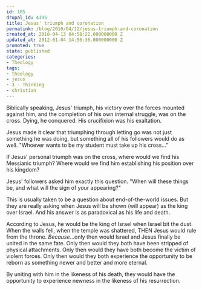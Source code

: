 ```yaml
---
id: 185
drupal_id: 4395
title: Jesus' triumph and coronation
permalink: /blog/2010/04/12/jesus-triumph-and-coronation
created_at: 2010-04-13 04:58:22.000000000 Z
updated_at: 2012-01-04 14:56:36.000000000 Z
promoted: true
state: published
categories:
- Theology
tags:
- theology
- jesus
- 3 - Thinking
- christian
---
```

Biblically speaking, Jesus' triumph, his victory over the forces mounted against him, and the completion of his own internal struggle, was on the cross. Dying, he conquered. His crucifixion was his exaltation.

Jesus made it clear that triumphing through letting go was not just something he was doing, but something all of his followers would do as well. "Whoever wants to be my student must take up his cross..."

If Jesus' personal triumph was on the cross, where would we find his Messianic triumph? Where would we find him establishing his position over his kingdom?

Jesus' followers asked him exactly this question. "When will these things be, and what will the sign of your appearing?"

This is usually taken to be a question about end-of-the-world issues. But they are really asking when Jesus will be shown (will appear) as the king over Israel. And his answer is as paradoxical as his life and death.

According to Jesus, he would be the king of Israel when Israel bit the dust. When the walls fell, when the temple was shattered, THEN Jesus would rule from the throne. <em>Because</em>...only then would Israel and Jesus finally be united in the same fate. Only then would they both have been stripped of physical attachments. Only then would they have both become the victim of violent forces. Only then would they both experience the opportunity to be reborn as something newer and better and more eternal.

By uniting with him in the likeness of his death, they would have the opportunity to experience newness in the likeness of his resurrection.
